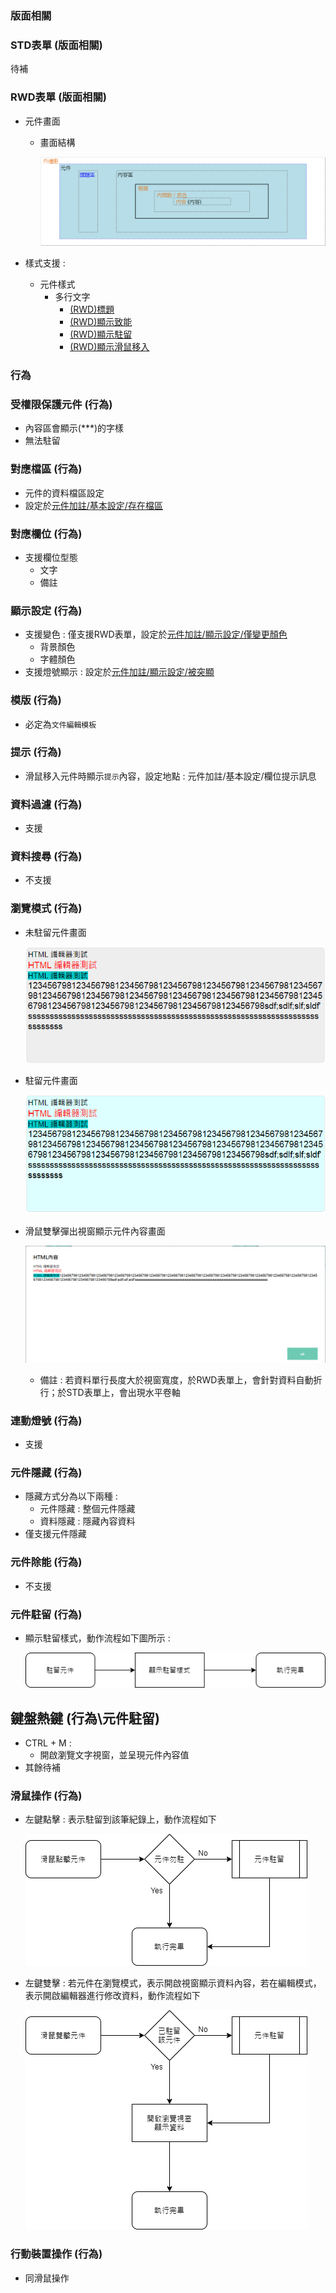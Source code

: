 ﻿### <div id="layout">版面相關</div>
### <div id="std">STD表單 <path>(版面相關)</div>
待補
### <div id="rwd">RWD表單 <path>(版面相關)</div>
* 元件畫面
    * 畫面結構
        
        ![元件畫面結構]

* 樣式支援 : 
    * 元件樣式 
        * 多行文字
            * [(RWD)標題](../../../../STYLE/wTA.md#rwd標題title-元件多行文字)
            * [(RWD)顯示致能](../../../../STYLE/wTA.md#rwd顯示致能enable-元件多行文字)
            * [(RWD)顯示駐留](../../../../STYLE/wTA.md#rwd顯示駐留onfocus-元件多行文字)
            * [(RWD)顯示滑鼠移入](../../../../STYLE/wTA.md#rwd顯示滑鼠移入mousein-元件多行文字)
            
### <div id="action">行為</div>

### <div id="protected">受權限保護元件 <path>(行為)</div>
* 內容區會顯示(***)的字樣
* 無法駐留

### <div id="alias">對應檔區 <path>(行為)</div>
* 元件的資料檔區設定
* 設定於[元件加註/基本設定/存在檔區]()

### <div id="field">對應欄位 <path>(行為)</div>
* 支援欄位型態
    * 文字
    * 備註

### <div id="show">顯示設定 <path>(行為)</div>
* 支援變色 : 僅支援RWD表單，設定於[元件加註/顯示設定/僅變更顏色]()
    * 背景顏色
    * 字體顏色
* 支援燈號顯示 : 設定於[元件加註/顯示設定/被突顯]()

### <div id="picture">模版 <path>(行為)</div>
* 必定為`文件編輯模板`

### <div id="hint">提示 <path>(行為)</div>
* 滑鼠移入元件時顯示`提示`內容，設定地點 : 元件加註/基本設定/欄位提示訊息

### <div id="filter">資料過濾 <path>(行為)</div>
* 支援

### <div id="search">資料搜尋 <path>(行為)</div>
* 不支援

### <div id="browse">瀏覽模式 <path>(行為)</div>
* 未駐留元件畫面

    ![未駐留模擬畫面]

* 駐留元件畫面

    ![駐留模擬畫面]

* 滑鼠雙擊彈出視窗顯示元件內容畫面

    ![瀏覽雙擊元件畫面]

    * 備註 : 若資料單行長度大於視窗寬度，於RWD表單上，會針對資料自動折行；於STD表單上，會出現水平卷軸

### <div id="light">連動燈號 <path>(行為)</div>
* 支援

### <div id="hide">元件隱藏 <path>(行為)</div>
* 隱藏方式分為以下兩種 :
    * 元件隱藏 : 整個元件隱藏
    * 資料隱藏 : 隱藏內容資料
* 僅支援元件隱藏

### <div id="disabled">元件除能 <path>(行為)</div>
* 不支援

### <div id="focus">元件駐留 <path>(行為)</div>
* 顯示駐留樣式，動作流程如下圖所示 :

    ![元件駐留]
    
## <div id="hotkey">鍵盤熱鍵 <path>(行為\元件駐留)</path></div>
* CTRL + M : 
    * 開啟瀏覽文字視窗，並呈現元件內容值
* 其餘待補

### <div id="mouse">滑鼠操作 <path>(行為)</div>
* 左鍵點擊 : 表示駐留到該筆紀錄上，動作流程如下

    ![滑鼠單擊]

* 左鍵雙擊 : 若元件在瀏覽模式，表示開啟視窗顯示資料內容，若在編輯模式，表示開啟編輯器進行修改資料，動作流程如下

    ![滑鼠雙擊]

### <div id="mobile">行動裝置操作 <path>(行為)</div>
* 同滑鼠操作


[元件畫面結構]:attachment/ctrlshowhtml_struct.png "元件畫面結構"
[未駐留模擬畫面]:attachment/browse_not_focus.png "未駐留模擬畫面"
[駐留模擬畫面]:attachment/browse_focus.png "駐留模擬畫面"
[瀏覽雙擊元件畫面]:attachment/dblclick_browse.png "瀏覽雙擊元件畫面"
[滑鼠單擊]:attachment/click.png "滑鼠單擊"
[滑鼠雙擊]:attachment/dblclick.png "滑鼠雙擊"
[元件駐留]:attachment/focus.png "元件駐留"